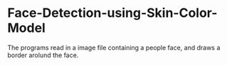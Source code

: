 # Face-Detection-using-Skin-Color-Model

The programs read in a image file containing a people face, and draws a border arolund the face. 
